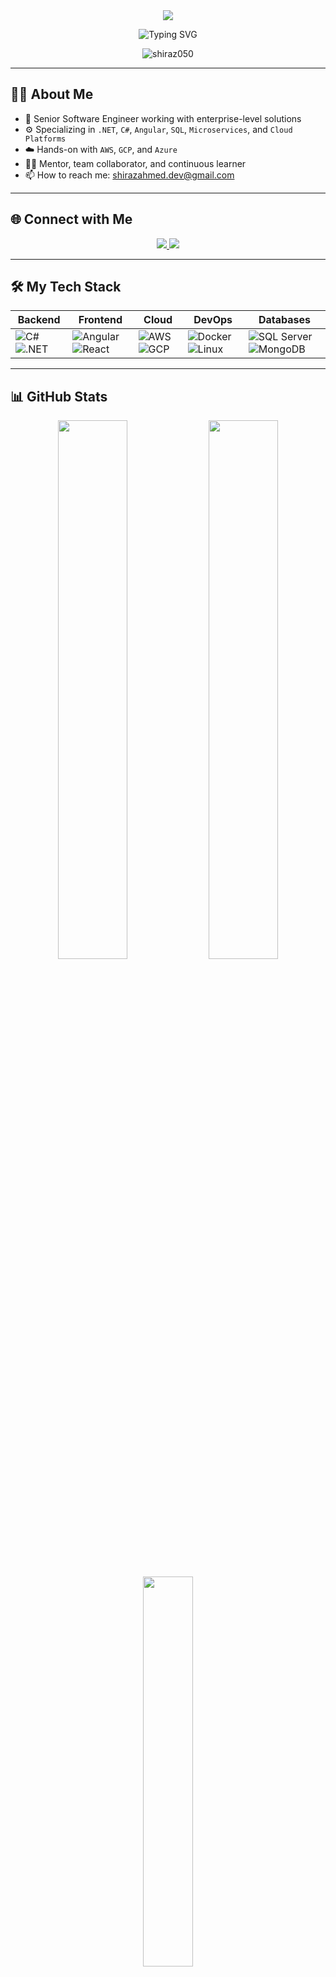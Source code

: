 <!-- Banner / Hero Section -->
<div align="center">
  <img src="https://capsule-render.vercel.app/api?type=waving&color=0E75B6&height=250&section=header&text=Hi%20👋%2C%20I'm%20Shiraz%20Ahmed&fontSize=45&fontColor=ffffff&desc=%20%20%20Senior%20Software%20Engineer%20|%20Full%20Stack%20Developer%20|%20.NET%20|%20AWS%20|%20GCP&descSize=20&descAlign=50&descAlignY=70" />
</div>

<!-- Typing Effect -->
<p align="center">
  <img src="https://readme-typing-svg.herokuapp.com?font=Fira+Code&size=22&duration=3000&pause=1000&color=0E75B6&center=true&vCenter=true&width=500&lines=💻+Building+Robust+Systems;🚀+Scaling+Cloud+Solutions;🎯+Full+Stack+Craftsman;📈+Always+Leveling+Up" alt="Typing SVG" />
</p>


<!-- Profile Views -->
<p align="center">
  <img src="https://komarev.com/ghpvc/?username=shiraz050&label=Profile+views&color=0e75b6&style=flat-square" alt="shiraz050" />
</p>


---

<!-- About Section -->
## 👨‍💻 About Me

- 🧠 Senior Software Engineer working with enterprise-level solutions
- ⚙️ Specializing in `.NET`, `C#`, `Angular`, `SQL`, `Microservices`, and `Cloud Platforms`
- ☁️ Hands-on with `AWS`, `GCP`, and `Azure`
- 👨‍🏫 Mentor, team collaborator, and continuous learner
- 📫 How to reach me: shirazahmed.dev@gmail.com

---

<!-- Socials -->
## 🌐 Connect with Me

<p align="center">
  <a href="https://www.linkedin.com/in/shiraz-ahmed-234bb9217" target="_blank">
    <img src="https://img.shields.io/badge/LinkedIn-%230077B5.svg?style=for-the-badge&logo=linkedin&logoColor=white" />
  </a>
  <a href="https://stackoverflow.com/users/25166100/shiraz-ahmed" target="_blank">
    <img src="https://img.shields.io/badge/StackOverflow-FE7A16?style=for-the-badge&logo=stackoverflow&logoColor=white" />
  </a>
</p>

---

<!-- Skills -->
## 🛠️ My Tech Stack

<div align="center">
  
| Backend | Frontend | Cloud | DevOps | Databases |
|--------|----------|--------|--------|-----------|
| ![C#](https://img.shields.io/badge/C%23-239120?style=for-the-badge&logo=c-sharp&logoColor=white) ![.NET](https://img.shields.io/badge/.NET-512BD4?style=for-the-badge&logo=dotnet&logoColor=white) | ![Angular](https://img.shields.io/badge/Angular-DD0031?style=for-the-badge&logo=angular&logoColor=white) ![React](https://img.shields.io/badge/React-20232A?style=for-the-badge&logo=react&logoColor=61DAFB) | ![AWS](https://img.shields.io/badge/AWS-232F3E?style=for-the-badge&logo=amazon-aws&logoColor=white) ![GCP](https://img.shields.io/badge/GCP-4285F4?style=for-the-badge&logo=google-cloud&logoColor=white) | ![Docker](https://img.shields.io/badge/Docker-2496ED?style=for-the-badge&logo=docker&logoColor=white) ![Linux](https://img.shields.io/badge/Linux-FCC624?style=for-the-badge&logo=linux&logoColor=black) | ![SQL Server](https://img.shields.io/badge/SQL%20Server-CC2927?style=for-the-badge&logo=microsoftsqlserver&logoColor=white) ![MongoDB](https://img.shields.io/badge/MongoDB-4EA94B?style=for-the-badge&logo=mongodb&logoColor=white) |

</div>

---

<!-- GitHub Stats -->
## 📊 GitHub Stats

<div align="center">
  <img src="https://github-readme-stats.vercel.app/api?username=shiraz050&show_icons=true&theme=default" width="47%" />
  <img src="https://github-readme-streak-stats.herokuapp.com/?user=shiraz050&theme=default" width="47%" />
</div>
<br/>
<div align="center">
  <img src="https://github-readme-stats.vercel.app/api/top-langs/?username=shiraz050&layout=compact&theme=default" width="40%" />
</div>

---

<!-- Trophies -->
## 🏆 GitHub Trophies

<p align="center">
  <img src="https://github-profile-trophy.vercel.app/?username=shiraz050&theme=flat&column=6" />
</p>

---

<!-- Quote -->
<h3 align="center">"Code is like humor. When you have to explain it, it’s bad." – Cory House</h3>

<!-- Footer Banner -->
<div align="center">
  <img src="https://capsule-render.vercel.app/api?type=waving&color=0e75b6&height=120&section=footer" />
</div>
